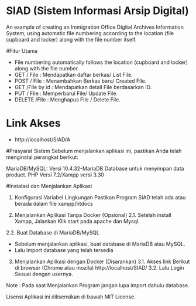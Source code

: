 # SIAD (Sistem Informasi Arsip Digital)
An example of creating an Immigration Office Digital Archives Information System, 
using automatic file numbering according to the location (file cupboard and locker) along with the file number itself.

#Fitur Utama
- File numbering automatically follows the location (cupboard and locker) along with the file number.
- GET / File  : Mendapatkan daftar berkas/ List File.
- POST / File  : Menambahkan Berkas baru/ Created File.
- GET /FIle by id  : Mendapatkan detail File berdasarkan ID.
- PUT / File : Memperbarui File/ Update File.
- DELETE /FIle  : Menghapus File / Delete File.

# Link Akses
- http://localhost/SIAD/A

#Prasyarat Sistem
Sebelum menjalankan aplikasi ini, pastikan Anda telah menginstal perangkat berikut:

MariaDB/MySQL: Versi 10.4.32-MariaDB Database untuk menyimpan data product.
PHP Versi 7.2/Xampp versi 3.30

#Instalasi dan Menjalankan Aplikasi

1. Konfigurasi Variabel Lingkungan
Pastikan Program SIAD telah ada atau berada dalam file xampp/htdocs

2. Menjalankan Aplikasi Tanpa Docker (Opsional)
2.1. Setelah install Xampp, Jalankan Klik start pada apache dan Mysql.
 
2.2. Buat Database di MariaDB/MySQL
- Sebelum menjalankan aplikasi, buat database di MariaDB atau MySQL.
- Lalu Import database yang telah tersedia

3. Menjalankan Aplikasi dengan Docker (Disarankan)
3.1. Akses link Berikut di browser (Chrome atau mozila) http://localhost/SIAD/
3.2. Lalu Login Sesuai dengan usernya.

Note :
Pada saat Menjalankan Program jangan lupa import dahulu database.

Lisensi
Aplikasi ini dilisensikan di bawah MIT License.
